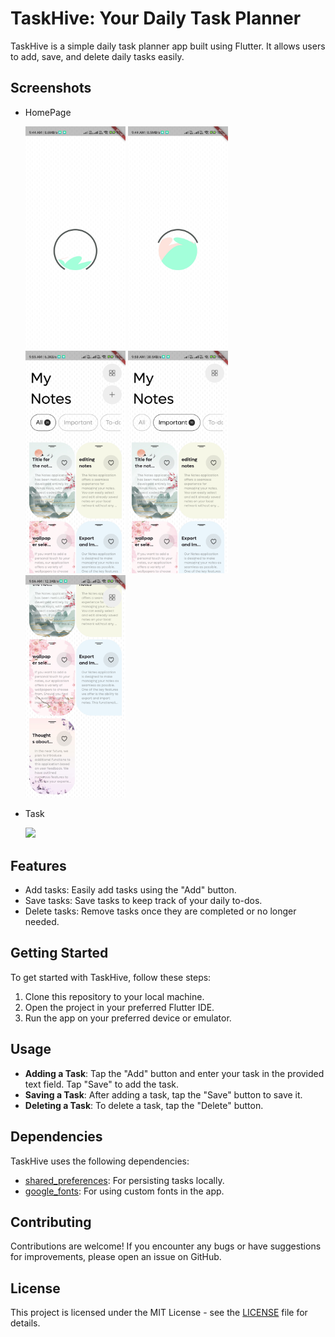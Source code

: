 # TaskHive: Your Daily Task Planner

TaskHive is a simple daily task planner app built using Flutter. It allows users to add, save, and
delete daily tasks easily.

## Screenshots

- HomePage

   <img src="https://github.com/ShinasKoya00/NoteTrove_OrganizeYourThoughts/blob/master/assets/application_snapshots/splash_1.jpg" width="160" />
  <img src="https://github.com/ShinasKoya00/NoteTrove_OrganizeYourThoughts/blob/master/assets/application_snapshots/splash_2.jpg" width="160" /> 
  <img src="https://github.com/ShinasKoya00/NoteTrove_OrganizeYourThoughts/blob/master/assets/application_snapshots/homepage_1.jpg" width="160" />
  <img src="https://github.com/ShinasKoya00/NoteTrove_OrganizeYourThoughts/blob/master/assets/application_snapshots/homepage_2.jpg" width="160" /> 
  <img src="https://github.com/ShinasKoya00/NoteTrove_OrganizeYourThoughts/blob/master/assets/application_snapshots/notes_list.jpg" width="160" />


- Task

  <img src="https://private-user-images.githubusercontent.com/136962350/334700562-b8e4f293-f231-4aea-b0da-73ba28f65250.gif?jwt=eyJhbGciOiJIUzI1NiIsInR5cCI6IkpXVCJ9.eyJpc3MiOiJnaXRodWIuY29tIiwiYXVkIjoicmF3LmdpdGh1YnVzZXJjb250ZW50LmNvbSIsImtleSI6ImtleTUiLCJleHAiOjE3MTY5Njg1MjAsIm5iZiI6MTcxNjk2ODIyMCwicGF0aCI6Ii8xMzY5NjIzNTAvMzM0NzAwNTYyLWI4ZTRmMjkzLWYyMzEtNGFlYS1iMGRhLTczYmEyOGY2NTI1MC5naWY_WC1BbXotQWxnb3JpdGhtPUFXUzQtSE1BQy1TSEEyNTYmWC1BbXotQ3JlZGVudGlhbD1BS0lBVkNPRFlMU0E1M1BRSzRaQSUyRjIwMjQwNTI5JTJGdXMtZWFzdC0xJTJGczMlMkZhd3M0X3JlcXVlc3QmWC1BbXotRGF0ZT0yMDI0MDUyOVQwNzM3MDBaJlgtQW16LUV4cGlyZXM9MzAwJlgtQW16LVNpZ25hdHVyZT03YjdjNzJhZmQ1YjAyMGY2ZDJiMmFhOTkwZDcyODRhNzE0NmU4YmY5ODYzYjJhN2E4MTA5MzdjOTQ4NDg5OGQxJlgtQW16LVNpZ25lZEhlYWRlcnM9aG9zdCZhY3Rvcl9pZD0wJmtleV9pZD0wJnJlcG9faWQ9MCJ9.qBGtuJzvraiVM-ABKucDm5FeBABmwyynFNj8DjTDn1U" width="200">

## Features

- Add tasks: Easily add tasks using the "Add" button.
- Save tasks: Save tasks to keep track of your daily to-dos.
- Delete tasks: Remove tasks once they are completed or no longer needed.

## Getting Started

To get started with TaskHive, follow these steps:

1. Clone this repository to your local machine.
2. Open the project in your preferred Flutter IDE.
3. Run the app on your preferred device or emulator.

## Usage

- **Adding a Task**: Tap the "Add" button and enter your task in the provided text field. Tap "Save"
  to add the task.
- **Saving a Task**: After adding a task, tap the "Save" button to save it.
- **Deleting a Task**: To delete a task, tap the "Delete" button.

## Dependencies

TaskHive uses the following dependencies:

- [shared_preferences](https://pub.dev/packages/shared_preferences): For persisting tasks locally.
- [google_fonts](https://pub.dev/packages/google_fonts): For using custom fonts in the app.

## Contributing

Contributions are welcome! If you encounter any bugs or have suggestions for improvements, please
open an issue on GitHub.

## License

This project is licensed under the MIT License - see the [LICENSE](LICENSE) file for details.

